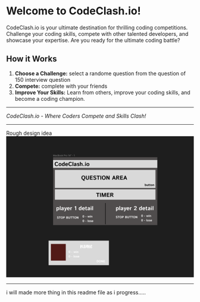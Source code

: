 # Welcome to CodeClash.io!

CodeClash.io is your ultimate destination for thrilling coding competitions. Challenge your coding skills, compete with other talented developers, and showcase your expertise. Are you ready for the ultimate coding battle?

## How it Works

1. **Choose a Challenge:** select a randome question from the question of 150 interview question
2. **Compete:** complete with your friends
3. **Improve Your Skills:** Learn from others, improve your coding skills, and become a coding champion.
---

*CodeClash.io - Where Coders Compete and Skills Clash!*

---
Rough design idea 
![Design](Design.png)

---
i will made more thing in this readme file as i progress.....
